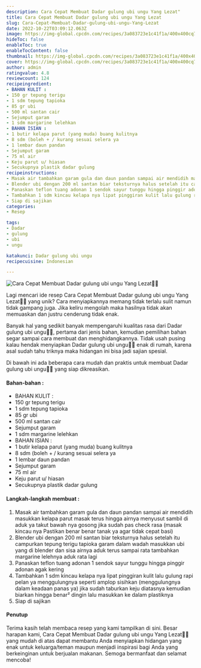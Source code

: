```yaml
---
description: Cara Cepat Membuat Dadar gulung ubi ungu Yang Lezat"
title: Cara Cepat Membuat Dadar gulung ubi ungu Yang Lezat
slug: Cara-Cepat-Membuat-Dadar-gulung-ubi-ungu-Yang-Lezat
date: 2022-10-22T03:09:12.063Z
image: https://img-global.cpcdn.com/recipes/3a083723e1c41f1a/400x400cq70/photo.jpg
hideToc: false
enableToc: true
enableTocContent: false
thumbnail: https://img-global.cpcdn.com/recipes/3a083723e1c41f1a/400x400cq70/photo.jpg
cover: https://img-global.cpcdn.com/recipes/3a083723e1c41f1a/400x400cq70/photo.jpg
author: admin
ratingvalue: 4.8
reviewcount: 124
recipeingredient:
- BAHAN KULIT :
- 150 gr tepung terigu
- 1 sdm tepung tapioka
- 85 gr ubi
- 500 ml santan cair
- Sejumput garam
- 1 sdm margarine lelehkan
- BAHAN ISIAN :
- 1 butir kelapa parut (yang muda) buang kulitnya
- 8 sdm (boleh + / kurang sesuai selera ya
- 1 lembar daun pandan
- Sejumput garam
- 75 ml air
- Keju parut u/ hiasan
- Secukupnya plastik dadar gulung
recipeinstructions:
- Masak air tambahkan garam gula dan daun pandan sampai air mendidih masukkan kelapa parut masak terus hingga airnya menyusut sambil di aduk ya takut bawah nya gosong jika sudah pas check rasa (masak kincau nya Pastikan benar benar tanak ya agar tidak cepat basi)
- Blender ubi dengan 200 ml santan biar teksturnya halus setelah itu campurkan tepung terigu tapioka garam dalam wadah masukkan ubi yang di blender dan sisa airnya aduk terus sampai rata tambahkan margarine lelehnya aduk rata lagi
- Panaskan teflon tuang adonan 1 sendok sayur tunggu hingga pinggir adonan agak kering
- Tambahkan 1 sdm kincau kelapa nya lipat pinggiran kulit lalu gulung rapi pelan ya menggulungnya seperti amplop sisihkan (menggulungnya dalam keadaan panas ya) jika sudah taburkan keju diatasnya kemudian biarkan hingga benar² dingin lalu masukkan ke dalam plastiknya
- Siap di sajikan
categories:
- Resep

tags:
- Dadar
- gulung
- ubi
- ungu

katakunci: Dadar gulung ubi ungu
recipecuisine: Indonesian

---
```


![Cara Cepat Membuat Dadar gulung ubi ungu Yang Lezat👩‍🍳](https://img-global.cpcdn.com/recipes/3a083723e1c41f1a/400x400cq70/photo.jpg)

Lagi mencari ide resep Cara Cepat Membuat Dadar gulung ubi ungu Yang Lezat👩‍🍳 yang unik? Cara menyiapkannya memang tidak terlalu sulit namun tidak gampang juga. Jika keliru mengolah maka hasilnya tidak akan memuaskan dan justru cenderung tidak enak.

Banyak hal yang sedikit banyak mempengaruhi kualitas rasa dari Dadar gulung ubi ungu👩‍🍳, pertama dari jenis bahan, kemudian pemilihan bahan segar sampai cara membuat dan menghidangkannya. Tidak usah pusing kalau hendak menyiapkan Dadar gulung ubi ungu👩‍🍳 enak di rumah, karena asal sudah tahu triknya maka hidangan ini bisa jadi sajian spesial.

Di bawah ini ada beberapa cara mudah dan praktis untuk membuat Dadar gulung ubi ungu👩‍🍳 yang siap dikreasikan.

<!--inarticleads1-->

#### Bahan-bahan :

- BAHAN KULIT :
- 150 gr tepung terigu
- 1 sdm tepung tapioka
- 85 gr ubi
- 500 ml santan cair
- Sejumput garam
- 1 sdm margarine lelehkan
- BAHAN ISIAN :
- 1 butir kelapa parut (yang muda) buang kulitnya
- 8 sdm (boleh + / kurang sesuai selera ya
- 1 lembar daun pandan
- Sejumput garam
- 75 ml air
- Keju parut u/ hiasan
- Secukupnya plastik dadar gulung

<!--inarticleads2-->

#### Langkah-langkah membuat :

1. Masak air tambahkan garam gula dan daun pandan sampai air mendidih masukkan kelapa parut masak terus hingga airnya menyusut sambil di aduk ya takut bawah nya gosong jika sudah pas check rasa (masak kincau nya Pastikan benar benar tanak ya agar tidak cepat basi)
1. Blender ubi dengan 200 ml santan biar teksturnya halus setelah itu campurkan tepung terigu tapioka garam dalam wadah masukkan ubi yang di blender dan sisa airnya aduk terus sampai rata tambahkan margarine lelehnya aduk rata lagi
1. Panaskan teflon tuang adonan 1 sendok sayur tunggu hingga pinggir adonan agak kering
1. Tambahkan 1 sdm kincau kelapa nya lipat pinggiran kulit lalu gulung rapi pelan ya menggulungnya seperti amplop sisihkan (menggulungnya dalam keadaan panas ya) jika sudah taburkan keju diatasnya kemudian biarkan hingga benar² dingin lalu masukkan ke dalam plastiknya
1. Siap di sajikan

#### Penutup

Terima kasih telah membaca resep yang kami tampilkan di sini. Besar harapan kami, Cara Cepat Membuat Dadar gulung ubi ungu Yang Lezat👩‍🍳 yang mudah di atas dapat membantu Anda menyiapkan hidangan yang enak untuk keluarga/teman maupun menjadi inspirasi bagi Anda yang berkeinginan untuk berjualan makanan. Semoga bermanfaat dan selamat mencoba!